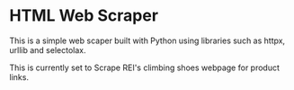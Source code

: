 # HTML Web Scraper

This is a simple web scaper built with Python using libraries such as httpx, urllib and selectolax.

This is currently set to Scrape REI's climbing shoes webpage for product links.
